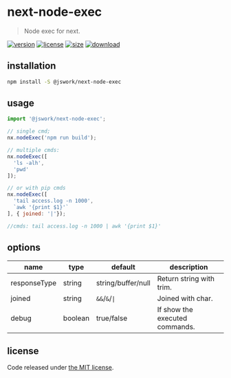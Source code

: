 # next-node-exec
> Node exec for next.

[![version][version-image]][version-url]
[![license][license-image]][license-url]
[![size][size-image]][size-url]
[![download][download-image]][download-url]

## installation
```bash
npm install -S @jswork/next-node-exec
```

## usage
```js
import '@jswork/next-node-exec';

// single cmd;
nx.nodeExec('npm run build');

// multiple cmds:
nx.nodeExec([
  'ls -alh',
  'pwd'
]);

// or with pip cmds
nx.nodeExec([
  'tail access.log -n 1000',
  `awk '{print $1}'`
], { joined: '|'});

//cmds: tail access.log -n 1000 | awk '{print $1}'
```

## options
| name         | type    | default            | description                    |
| ------------ | ------- | ------------------ | ------------------------------ |
| responseType | string  | string/buffer/null | Return string with trim.       |
| joined       | string  | `&&`/`&`/`\|`      | Joined with char.              |
| debug        | boolean | true/false         | If show the executed commands. |

## license
Code released under [the MIT license](https://github.com/afeiship/next-node-exec/blob/master/LICENSE.txt).

[version-image]: https://img.shields.io/npm/v/@jswork/next-node-exec
[version-url]: https://npmjs.org/package/@jswork/next-node-exec

[license-image]: https://img.shields.io/npm/l/@jswork/next-node-exec
[license-url]: https://github.com/afeiship/next-node-exec/blob/master/LICENSE.txt

[size-image]: https://img.shields.io/bundlephobia/minzip/@jswork/next-node-exec
[size-url]: https://github.com/afeiship/next-node-exec/blob/master/dist/next-node-exec.min.js

[download-image]: https://img.shields.io/npm/dm/@jswork/next-node-exec
[download-url]: https://www.npmjs.com/package/@jswork/next-node-exec
